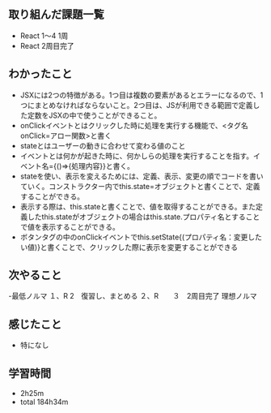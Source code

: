 ## 取り組んだ課題一覧
- React 1〜4 1周
- React 2周目完了
## わかったこと
- JSXには2つの特徴がある。1つ目は複数の要素があるとエラーになるので、1つにまとめなければならないこと。2つ目は、JSが利用できる範囲で定義した定数をJSXの中で使うことができること。
- onClickイベントとはクリックした時に処理を実行する機能で、<タグ名　onClick=アロー関数>と書く
- stateとはユーザーの動きに合わせて変わる値のこと
- イベントとは何かが起きた時に、何かしらの処理を実行することを指す。イベント名={()=>{処理内容}}と書く。
- stateを使い、表示を変えるためには、定義、表示、変更の順でコードを書いていく。コンストラクター内でthis.state=オブジェクトと書くことで、定義することができる。
- 表示する際は、this.stateと書くことで、値を取得することができる。また定義したthis.stateがオブジェクトの場合はthis.state.プロパティ名とすることで値を表示することができる。
- ボタンタグの中のonClickイベントでthis.setState{(プロパティ名：変更したい値)}と書くことで、クリックした際に表示を変更することができる
## 次やること
-最低ノルマ
１、R 2　復習し、まとめる
２、R　　３　2周目完了
理想ノルマ
## 感じたこと
- 特になし
## 学習時間
- 2h25m
- total 184h34m
